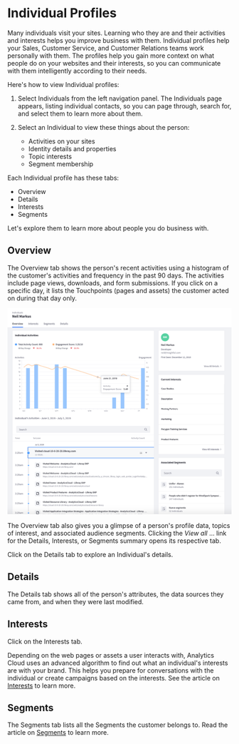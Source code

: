 # Individual Profiles

Many individuals visit your sites. Learning who they are and their activities and interests helps you improve business with them. Individual profiles help your Sales, Customer Service, and Customer Relations teams work personally with them. The profiles help you gain more context on what people do on your websites and their interests, so you can communicate with them intelligently according to their needs.

Here's how to view Individual profiles:

1. Select Individuals from the left navigation panel. The Individuals page appears, listing individual contacts, so you can page through, search for, and select them to learn more about them.

1. Select an Individual to view these things about the person:

    * Activities on your sites
    * Identity details and properties
    * Topic interests
    * Segment membership

Each Individual profile has these tabs:

* Overview
* Details
* Interests
* Segments

Let's explore them to learn more about people you do business with.

## Overview

The Overview tab shows the person's recent activities using a histogram of the customer's activities and frequency in the past 90 days. The activities include page views, downloads, and form submissions. If you click on a specific day, it lists the Touchpoints (pages and assets) the customer acted on during that day only.

![The Overview tab for Individuals.](individual-profiles/images/01.png)

The Overview tab also gives you a glimpse of a person's profile data, topics of interest, and associated audience segments. Clicking the *View all* ... link for the Details, Interests, or Segments summary opens its respective tab.

Click on the Details tab to explore an Individual's details.

## Details

The Details tab shows all of the person's attributes, the data sources they came from, and when they were last modified.

## Interests

Click on the Interests tab.

Depending on the web pages or assets a user interacts with, Analytics Cloud uses an advanced algorithm to find out what an individual's interests are with your brand. This helps you prepare for conversations with the individual or create campaigns based on the interests. See the article on [Interests](../interests.md) to learn more.

## Segments

The Segments tab lists all the Segments the customer belongs to. Read the article on [Segments](../segments/segments.md) to learn more.
